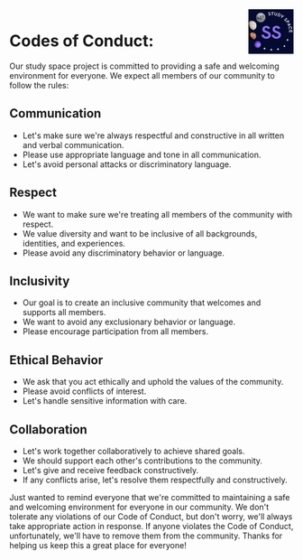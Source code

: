<img src="img/logo.jpeg" alt="Logo of the project" align="right" width="80px" hight="80px"> 


# Codes of Conduct:	 
 Our study space project is committed to providing a safe and welcoming environment for everyone. We expect all members of our community to follow the rules: 

## Communication 
- Let's make sure we're always respectful and constructive in all written and verbal communication. 
- Please use appropriate language and tone in all communication. 
- Let's avoid personal attacks or discriminatory language. 

##  Respect 
- We want to make sure we're treating all members of the community with respect. 
- We value diversity and want to be inclusive of all backgrounds, identities, and experiences. 
- Please avoid any discriminatory behavior or language. 

## Inclusivity 
- Our goal is to create an inclusive community that welcomes and supports all members. 
- We want to avoid any exclusionary behavior or language. 
- Please encourage participation from all members. 

## Ethical Behavior 
- We ask that you act ethically and uphold the values of the community. 
- Please avoid conflicts of interest. 
- Let's handle sensitive information with care. 

## Collaboration 
- Let's work together collaboratively to achieve shared goals. 
- We should support each other's contributions to the community. 
- Let's give and receive feedback constructively. 
- If any conflicts arise, let's resolve them respectfully and constructively. 

Just wanted to remind everyone that we're committed to maintaining a safe and welcoming environment for everyone in our community. We don't tolerate any violations of our Code of Conduct, but don't worry, we'll always take appropriate action in response. If anyone violates the Code of Conduct, unfortunately, we'll have to remove them from the community. Thanks for helping us keep this a great place for everyone! 
